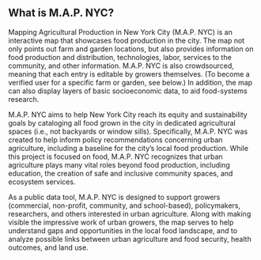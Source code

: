 ## What is M.A.P. NYC?
Mapping Agricultural Production in New York City (M.A.P. NYC) is an interactive map that showcases food production in the city. The map not only points out farm and garden locations, but also provides information on food production and distribution, technologies, labor, services to the community, and other information. M.A.P. NYC is also crowdsourced, meaning that each entry is editable by growers themselves. (To become a verified user for a specific farm or garden, see below.) In addition, the map can also display layers of basic socioeconomic data, to aid food-systems research.

M.A.P. NYC aims to help New York City reach its equity and sustainability goals by cataloging all food grown in the city in dedicated agricultural spaces (i.e., not backyards or window sills). Specifically, M.A.P. NYC was created to help inform policy recommendations concerning urban agriculture, including a baseline for the city’s local food production. While this project is focused on food, M.A.P. NYC recognizes that urban agriculture plays many vital roles beyond food production, including education, the creation of safe and inclusive community spaces, and ecosystem services.

As a public data tool, M.A.P. NYC is designed to support growers (commercial, non-profit, community, and school-based), policymakers, researchers, and others interested in urban agriculture. Along with making visible the impressive work of urban growers, the map serves to help understand gaps and opportunities in the local food landscape, and to analyze possible links between urban agriculture and food security, health outcomes, and land use.
